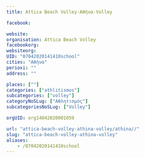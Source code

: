 ```yaml
---
title: Attica Beach Volley-Αθήνα-Volley

facebook:

website:
organisation: Attica Beach Volley
facebookorg:
websiteorg:
UID: "07042020141410school"
cities: "Αθήνα"
perioxi: ""
address: ""

places: [""]
categories: ["athlitismos"]
subcategories: ["volley"]
categoryNoSLug: ["Αθλητισμός"]
subcategoriesNoSLug: ["Volley"]

orgUID: org14042020001059

url: "attica-beach-volley-athina-volley/athina//"
slug: "attica-beach-volley-athina-volley"
aliases:
    - /07042020141410school
---
```





